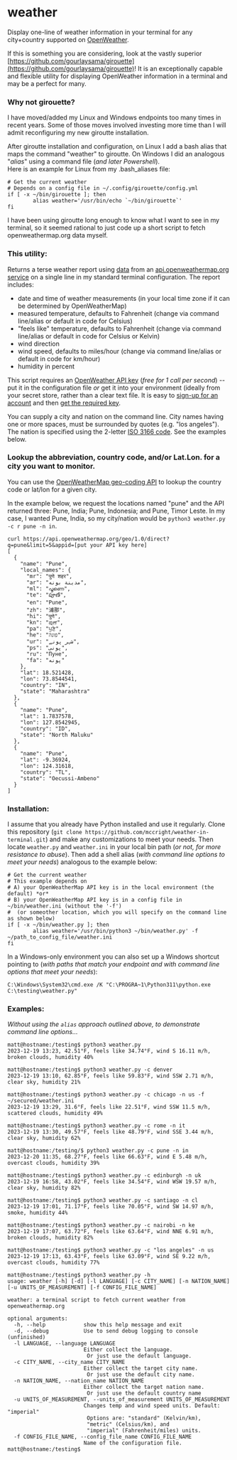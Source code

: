 # weather
Display one-line of weather information in your terminal for any city+country supported on [OpenWeather](https://openweathermap.org/).  

If this is something you are considering, look at the vastly superior [https://github.com/gourlaysama/girouette](https://github.com/gourlaysama/girouette)!  It is an exceptionally capable and flexible utility for displaying OpenWeather information in a terminal and may be a perfect for many.  

### Why not girouette?  
I have moved/added my Linux and Windows endpoints too many times in recent years.  Some of those moves involved investing more time than I will admit reconfiguring my new giroutte installation.  

After giroutte installation and configuration, on Linux I add a bash alias that maps the command "weather" to giroutte.  On Windows I did an analogous "*alias*" using a command file (*and later Powershell*).  
Here is an example for Linux from my .bash_aliases file:  

```terminal
# Get the current weather
# Depends on a config file in ~/.config/girouette/config.yml
if [ -x ~/bin/girouette ]; then
        alias weather='/usr/bin/echo `~/bin/girouette`'
fi
```

I have been using giroutte long enough to know what I want to see in my terminal, so it seemed rational to just code up a short script to fetch openweathermap.org data myself.  

### This utility:  
Returns a terse weather report using [data](https://openweathermap.org/current#data) from an [api.openweathermap.org service](https://openweathermap.org/current) on a single line in my standard terminal configuration.  The report includes: 
* date and time of weather measurements (in your local time zone if it can be determined by OpenWeatherMap)  
* measured temperature, defaults to Fahrenheit (change via command line/alias or default in code for Celsius)  
* "feels like" temperature, defaults to Fahrenheit (change via command line/alias or default in code for Celsius or Kelvin)  
* wind direction  
* wind speed, defaults to miles/hour (change via command line/alias or default in code for km/hour)  
* humidity in percent  

This script requires an [OpenWeather API key](https://openweathermap.org/appid) (*free for 1 call per second*) -- put it in the configuration file *or* get it into your environment (ideally from your secret store, rather than a clear text file.  It is easy to [sign-up for an account](https://openweathermap.org/home/sign_up) and then [get the required key](https://home.openweathermap.org/api_keys).  

You can supply a city and nation on the command line.  City names having one or more spaces, must be surrounded by quotes (e.g. "los angeles").  The nation is specified using the 2-letter [ISO 3166 code](https://en.wikipedia.org/wiki/ISO_3166).  See the examples below.  

### Lookup the abbreviation, country code, and/or Lat.Lon. for a city you want to monitor.  
You can use the [OpenWeatherMap geo-coding API](https://openweathermap.org/api/geocoding-api) to lookup the country code or lat/lon for a given city.

In the example below, we request the locations named "pune" and the API returned three: Pune, India; Pune, Indonesia; and Pune, Timor Leste.  In my case, I wanted Pune, India, so my city/nation would be ```python3 weather.py -c r pune -n in```.

```terminal
curl https://api.openweathermap.org/geo/1.0/direct?q=pune&limit=5&appid=[put your API key here]
[
  {
    "name": "Pune",
    "local_names": {
      "mr": "पुणे शहर",
      "ar": "مدينة بونه",
      "ml": "പൂണെ",
      "te": "పూణే",
      "en": "Pune",
      "zh": "浦那",
      "hi": "पुणे",
      "kn": "ಪುಣೆ",
      "pa": "ਪੁਣੇ",
      "he": "פונה",
      "ur": "شہر پونے",
      "ps": "پونی",
      "ru": "Пуне",
      "fa": "پونه"
    },
    "lat": 18.521428,
    "lon": 73.8544541,
    "country": "IN",
    "state": "Maharashtra"
  },
  {
    "name": "Pune",
    "lat": 1.7837578,
    "lon": 127.8542945,
    "country": "ID",
    "state": "North Maluku"
  },
  {
    "name": "Pune",
    "lat": -9.36924,
    "lon": 124.31618,
    "country": "TL",
    "state": "Oecussi-Ambeno"
  }
]
```


### Installation:
I assume that you already have Python installed and use it regularly.  Clone this repository (```git clone https://github.com/mccright/weather-in-terminal.git```) and make any customizations to meet your needs.  Then locate ```weather.py``` and ```weather.ini``` in your local bin path (*or not, for more resistance to abuse*).  Then add a shell alias (*with command line options to meet your needs*) analogous to the example below:  

```terminal
# Get the current weather
# This example depends on
# A) your OpenWeatherMap API key is in the local environment (the default) *or*  
# B) your OpenWeatherMap API key is in a config file in ~/bin/weather.ini (without the '-f') 
#  (or someother location, which you will specify on the command line as shown below)
if [ -x ~/bin/weather.py ]; then
        alias weather='/usr/bin/python3 ~/bin/weather.py' -f ~/path_to_config_file/weather.ini
fi
```

In a Windows-only environment you can also set up a Windows shortcut pointing to (*with paths that match your endpoint and with command line options that meet your needs*):  
```terminal
C:\Windows\System32\cmd.exe /K "C:\PROGRA~1\Python311\python.exe  C:\testing\weather.py"
```

### Examples:  
*Without using the ```alias``` approach outlined above, to demonstrate command line options...*  
```terminal
matt@hostname:/testing$ python3 weather.py
2023-12-19 13:23, 42.51°F, feels like 34.74°F, wind S 16.11 m/h, broken clouds, humidity 40%

matt@hostname:/testing$ python3 weather.py -c denver
2023-12-19 13:10, 62.85°F, feels like 59.83°F, wind SSW 2.71 m/h, clear sky, humidity 21%

matt@hostname:/testing$ python3 weather.py -c chicago -n us -f ~/secured/weather.ini
2023-12-19 13:29, 31.6°F, feels like 22.51°F, wind SSW 11.5 m/h, scattered clouds, humidity 49%

matt@hostname:/testing$ python3 weather.py -c rome -n it
2023-12-19 13:30, 49.57°F, feels like 48.79°F, wind SSE 3.44 m/h, clear sky, humidity 62%

matt@hostname:/testing/$ python3 weather.py -c pune -n in
2023-12-20 11:35, 68.27°F, feels like 66.63°F, wind E 5.48 m/h, overcast clouds, humidity 39%

matt@hostname:/testing$ python3 weather.py -c edinburgh -n uk
2023-12-19 16:58, 43.02°F, feels like 34.54°F, wind WSW 19.57 m/h, clear sky, humidity 82%

matt@hostname:/testing$ python3 weather.py -c santiago -n cl
2023-12-19 17:01, 71.17°F, feels like 70.05°F, wind SW 14.97 m/h, smoke, humidity 44%

matt@hostname:/testing$ python3 weather.py -c nairobi -n ke
2023-12-19 17:07, 63.72°F, feels like 63.64°F, wind NNE 6.91 m/h, broken clouds, humidity 82%

matt@hostname:/testing$ python3 weather.py -c "los angeles" -n us
2023-12-19 17:13, 63.43°F, feels like 63.09°F, wind SE 9.22 m/h, overcast clouds, humidity 77%

matt@hostname:/testing$ python3 weather.py -h
usage: weather [-h] [-d] [-l LANGUAGE] [-c CITY_NAME] [-n NATION_NAME] [-u UNITS_OF_MEASUREMENT] [-f CONFIG_FILE_NAME]

weather: a terminal script to fetch current weather from openweathermap.org

optional arguments:
  -h, --help            show this help message and exit
  -d, --debug           Use to send debug logging to console (unfinished)
  -l LANGUAGE, --language LANGUAGE
                        Either collect the language.
                         Or just use the default language.
  -c CITY_NAME, --city_name CITY_NAME
                        Either collect the target city name.
                         Or just use the default city name.
  -n NATION_NAME, --nation_name NATION_NAME
                        Either collect the target nation name.
                         Or just use the default country name
  -u UNITS_OF_MEASUREMENT, --units_of_measurement UNITS_OF_MEASUREMENT
                        Changes temp and wind speed units. Default: "imperial"
                         Options are: "standard" (Kelvin/km),
                         "metric" (Celsius/km), and
                         "imperial" (Fahrenheit/miles) units.
  -f CONFIG_FILE_NAME, --config_file_name CONFIG_FILE_NAME
                        Name of the configuration file.
matt@hostname:/testing$
```

